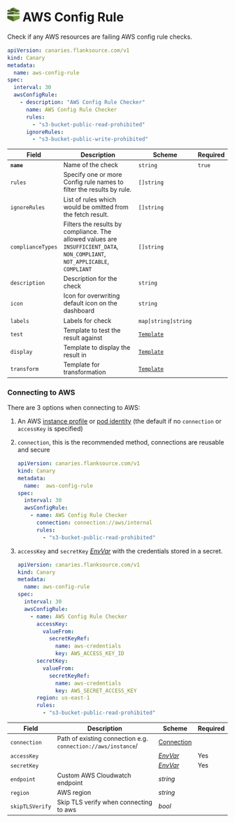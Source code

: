 # <img src='https://raw.githubusercontent.com/flanksource/flanksource-ui/main/src/icons/aws-config.svg' style='height: 32px'/> AWS Config Rule

Check if any AWS resources are failing AWS config rule checks.

  ```yaml
  apiVersion: canaries.flanksource.com/v1
  kind: Canary
  metadata:
    name: aws-config-rule
  spec:
    interval: 30
    awsConfigRule:
      - description: "AWS Config Rule Checker"
        name: AWS Config Rule Checker
        rules:
          - "s3-bucket-public-read-prohibited"
        ignoreRules:
          - "s3-bucket-public-write-prohibited"
  ```

| Field             | Description                                                  | Scheme                                  | Required |
| ----------------- | ------------------------------------------------------------ | --------------------------------------- | -------- |
| **`name`**        | Name of the check                                            | `string`                                | `true`   |
| `rules`           | Specify one or more Config rule names to filter the results by rule. | `[]string`                              |          |
| `ignoreRules`     | List of rules which would be omitted from the fetch result.  | `[]string`                              |          |
| `complianceTypes` | Filters the results by compliance. The allowed values are `INSUFFICIENT_DATA`, `NON_COMPLIANT`, `NOT_APPLICABLE`, `COMPLIANT` | `[]string`                              |          |
| `description`     | Description for the check                                    | `string`                                |          |
| `icon`            | Icon for overwriting default icon on the dashboard           | `string`                                |          |
| `labels`          | Labels for check                                             | `map[string]string`                     |          |
| `test`            | Template to test the result against                          | [`Template`](../concepts/templating.md) |          |
| `display`         | Template to display the result in                            | [`Template`](../concepts/templating.md) |          |
| `transform`       | Template for transformation                                  | [`Template`](../concepts/templating.md) |          |

### Connecting to AWS

There are 3 options when connecting to AWS:

1. An AWS [instance profile](https://docs.aws.amazon.com/AWSEC2/latest/UserGuide/iam-roles-for-amazon-ec2.html) or [pod identity](https://docs.aws.amazon.com/eks/latest/userguide/pod-configuration.html) (the default if no `connection` or `accessKey` is specified)
2. `connection`, this is the recommended method, connections are reusable and secure

    ```yaml title="aws-connection.yaml"
    apiVersion: canaries.flanksource.com/v1
    kind: Canary
    metadata:
      name:  aws-config-rule
    spec:
      interval: 30
      awsConfigRule:
        - name: AWS Config Rule Checker
          connection: connection://aws/internal
          rules:
            - "s3-bucket-public-read-prohibited"
    ```

3.  `accessKey` and `secretKey` [*EnvVar*](../../concepts/authentication/#envvar) with the credentials stored in a secret.

    ```yaml title="aws.yaml"
    apiVersion: canaries.flanksource.com/v1
    kind: Canary
    metadata:
      name: aws-config-rule
    spec:
      interval: 30
      awsConfigRule:
        - name: AWS Config Rule Checker
          accessKey:
            valueFrom:
              secretKeyRef:
                name: aws-credentials
                key: AWS_ACCESS_KEY_ID
          secretKey:
            valueFrom:
              secretKeyRef:
                name: aws-credentials
                key: AWS_SECRET_ACCESS_KEY
          region: us-east-1
          rules:
            - "s3-bucket-public-read-prohibited"
    ```

| Field           | Description                                                  | Scheme                                         | Required |
| --------------- | ------------------------------------------------------------ | ---------------------------------------------- | -------- |
| `connection`    | Path of existing connection e.g. `connection://aws/instance`/ | [Connection](../concepts/connections)          |          |
| `accessKey`     |                                                              | [*EnvVar*](../../concepts/authentication/#envvar) | Yes      |
| `secretKey`     |                                                              | [*EnvVar*](../../concepts/authentication/#envvar) | Yes      |
| `endpoint`      | Custom AWS Cloudwatch endpoint                               | *string*                                       |          |
| `region`        | AWS region                                                   | *string*                                       |          |
| `skipTLSVerify` | Skip TLS verify when connecting to aws                       | *bool*                                         |          |
